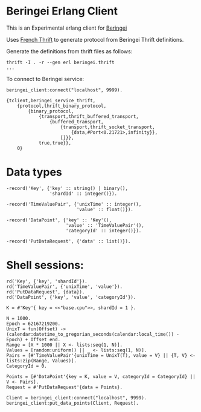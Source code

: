 Beringei Erlang Client
=================

This is an Experimental erlang client for [Beringei](git@github.com:facebookincubator/beringei.git)

Uses [French Thrift](https://github.com/guardian/french-thrift) to generate protocol from Beringei Thrift definitions.

Generate the definitions from thrift files as follows:

    thrift -I . -r --gen erl beringei.thrift
    ...

To connect to Beringei service:

    beringei_client:connect("localhost", 9999).

    {tclient,beringei_service_thrift,
        {protocol,thrift_binary_protocol,
            {binary_protocol,
                {transport,thrift_buffered_transport,
                    {buffered_transport,
                        {transport,thrift_socket_transport,
                            {data,#Port<0.21721>,infinity}},
                        []}},
                true,true}},
        0}

Data types
==========

    -record('Key', {'key' :: string() | binary(),
                    'shardId' :: integer()}).

    -record('TimeValuePair', {'unixTime' :: integer(),
                              'value' :: float()}).

    -record('DataPoint', {'key' :: 'Key'(),
                          'value' :: 'TimeValuePair'(),
                          'categoryId' :: integer()}).

    -record('PutDataRequest', {'data' :: list()}).

Shell sessions:
===============

    rd('Key', {'key', 'shardId'}).
    rd('TimeValuePair', {'unixTime', 'value'}).
    rd('PutDataRequest', {data}).
    rd('DataPoint', {'key', 'value', 'categoryId'}).

    K = #'Key'{ key = <<"base.cpu">>, shardId = 1 }.

    N = 1000.
    Epoch = 62167219200.
    UnixT = fun(Offset) -> (calendar:datetime_to_gregorian_seconds(calendar:local_time()) - Epoch) + Offset end.
    Range = [X * 1000 || X <- lists:seq(1, N)].
    Values = [random:uniform() || _ <- lists:seq(1, N)].
    Pairs = [#'TimeValuePair'{unixTime = UnixT(T), value = V} || {T, V} <- lists:zip(Range, Values)].
    CategoryId = 0.

    Points = [#'DataPoint'{key = K, value = V, categoryId = CategoryId} || V <- Pairs].
    Request = #'PutDataRequest'{data = Points}.

    Client = beringei_client:connect("localhost", 9999).
    beringei_client:put_data_points(Client, Request).

